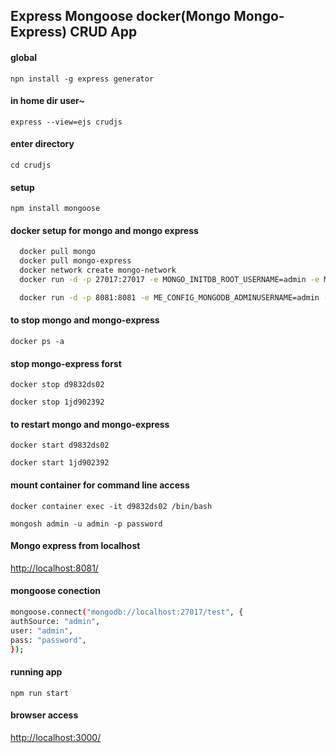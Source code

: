 ## Express Mongoose docker(Mongo Mongo-Express) CRUD App

#### global

`npn install -g express generator`

#### in home dir user~

`express --view=ejs crudjs`

#### enter directory

`cd crudjs`

#### setup

`npm install mongoose`

#### docker setup for mongo and mongo express

```bash
  docker pull mongo
  docker pull mongo-express
  docker network create mongo-network
  docker run -d -p 27017:27017 -e MONGO_INITDB_ROOT_USERNAME=admin -e MONGO_INITDB_ROOT_PASSWORD=password --name mongodb --net mongo-network mongo

  docker run -d -p 8081:8081 -e ME_CONFIG_MONGODB_ADMINUSERNAME=admin -e ME_CONFIG_MONGODB_ADMINPASSWORD=password --net mongo-network --name mongo-express -e ME_CONFIG_MONGODB_SERVER=mongodb mongo-express
```

#### to stop mongo and mongo-express

`docker ps -a`

#### stop mongo-express forst

`docker stop d9832ds02`

`docker stop 1jd902392`

#### to restart mongo and mongo-express

`docker start d9832ds02`

`docker start 1jd902392`

#### mount container for command line access

`docker container exec -it d9832ds02 /bin/bash`

`mongosh admin -u admin -p password`

#### Mongo express from localhost

[http://localhost:8081/](http://localhost:808)


#### mongoose conection 

```bash
mongoose.connect("mongodb://localhost:27017/test", {
authSource: "admin",
user: "admin",
pass: "password",
});
```

#### running app

`npm run start`

#### browser access

[http://localhost:3000/](http://localhost:3000/)




